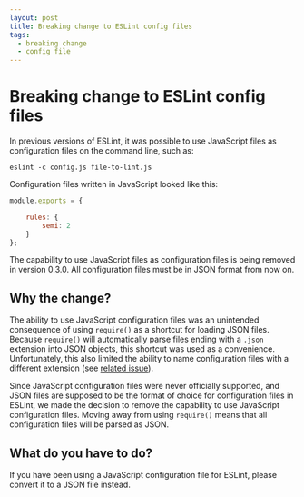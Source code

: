 ```yaml
---
layout: post
title: Breaking change to ESLint config files
tags:
  - breaking change
  - config file
---
```


# Breaking change to ESLint config files

In previous versions of ESLint, it was possible to use JavaScript files as configuration files on the command line, such as:

```
eslint -c config.js file-to-lint.js
```

Configuration files written in JavaScript looked like this:

```js
module.exports = {

    rules: {
        semi: 2
    }
};
```

The capability to use JavaScript files as configuration files is being removed in version 0.3.0. All configuration files must be in JSON format from now on.

## Why the change?

The ability to use JavaScript configuration files was an unintended consequence of using `require()` as a shortcut for loading JSON files. Because `require()` will automatically parse files ending with a `.json` extension into JSON objects, this shortcut was used as a convenience. Unfortunately, this also limited the ability to name configuration files with a different extension (see [related issue](https://github.com/eslint/eslint/issues/486)).

Since JavaScript configuration files were never officially supported, and JSON files are supposed to be the format of choice for configuration files in ESLint, we made the decision to remove the capability to use JavaScript configuration files. Moving away from using `require()` means that all configuration files will be parsed as JSON.

## What do you have to do?

If you have been using a JavaScript configuration file for ESLint, please convert it to a JSON file instead.
